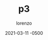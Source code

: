 ---
layout: post
title: p3
description: "I'm a very very very Lorem Ipsum is simply dummy text of the printing and typesetting industry. very very long description"
author: lorenzo
date: 2021-03-11 -0500
preview_link: 
alt_preview:
external_url: https://google.com
external_site: Google
---